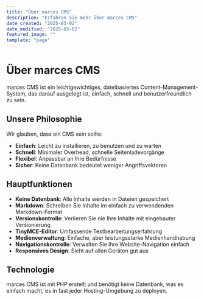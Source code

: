 ```yaml
---
title: "Über marces CMS"
description: "Erfahren Sie mehr über marces CMS"
date_created: "2025-03-02"
date_modified: "2025-03-02"
featured_image: ""
template: "page"
---
```


# Über marces CMS

marces CMS ist ein leichtgewichtiges, dateibasiertes Content-Management-System, das darauf ausgelegt ist, einfach, schnell und benutzerfreundlich zu sein.

## Unsere Philosophie

Wir glauben, dass ein CMS sein sollte:

* **Einfach**: Leicht zu installieren, zu benutzen und zu warten
* **Schnell**: Minimaler Overhead, schnelle Seitenladevorgänge
* **Flexibel**: Anpassbar an Ihre Bedürfnisse
* **Sicher**: Keine Datenbank bedeutet weniger Angriffsvektoren

## Hauptfunktionen

* **Keine Datenbank**: Alle Inhalte werden in Dateien gespeichert
* **Markdown**: Schreiben Sie Inhalte im einfach zu verwendenden Markdown-Format
* **Versionskontrolle**: Verlieren Sie nie Ihre Inhalte mit eingebauter Versionierung
* **TinyMCE-Editor**: Umfassende Textbearbeitungserfahrung
* **Medienverwaltung**: Einfache, aber leistungsstarke Medienhandhabung
* **Navigationskontrolle**: Verwalten Sie Ihre Website-Navigation einfach
* **Responsives Design**: Sieht auf allen Geräten gut aus

## Technologie

marces CMS ist mit PHP erstellt und benötigt keine Datenbank, was es einfach macht, es in fast jeder Hosting-Umgebung zu deployen.